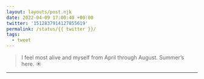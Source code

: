 ```yaml
---
layout: layouts/post.njk
date: 2022-04-09 17:00:40 +00:00
twitter: '1512837914127855619'
permalink: /status/{{ twitter }}/
tags: 
  - tweet
---
```


> I feel most alive and myself from April through August. Summer’s here. ☀️

---
